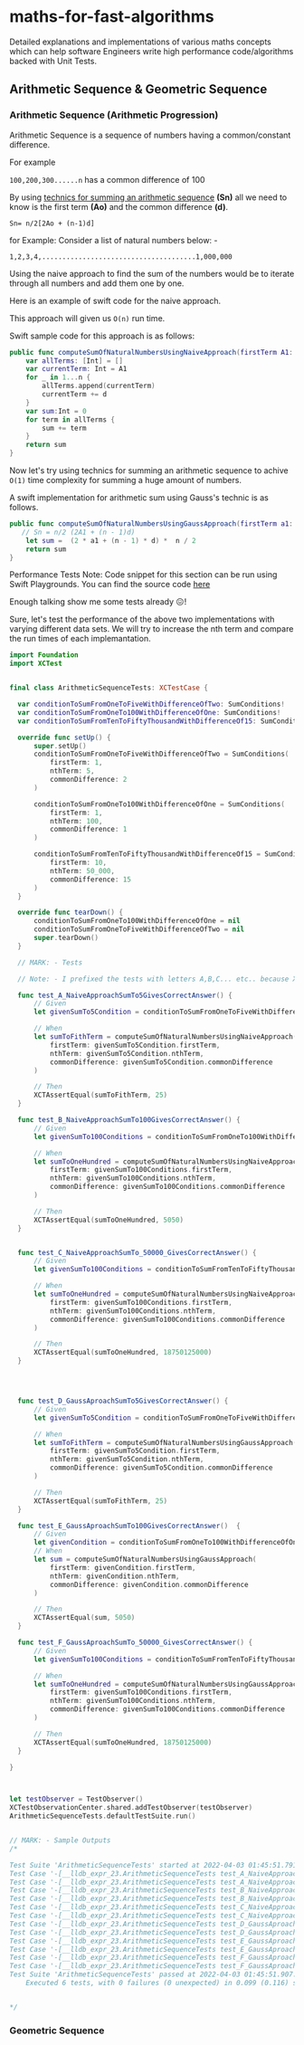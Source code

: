 # maths-for-fast-algorithms
Detailed explanations and implementations of various maths concepts which can help software Engineers write high performance code/algorithms backed with Unit Tests.

## Arithmetic Sequence & Geometric Sequence
### Arithmetic Sequence (Arithmetic Progression)
Arithmetic Sequence is a sequence of numbers having a common/constant difference.

 For example
 
`100,200,300......n` has a common difference of 100

By using [technics for summing an arithmetic sequence](https://en.wikipedia.org/wiki/Arithmetic_progression#:~:text=An%20alternate%20form%20results%20from%20re%2Dinserting%20the%20substitution%3A,%3A) **(Sn)** 
all we need to know is the first term **(Ao)** and the common difference **(d)**.

`Sn= n/2[2Ao + (n-1)d]`

for Example: 
Consider a list of natural numbers below: - 

`1,2,3,4,......................................1,000,000`

Using the naive approach to find the sum of the numbers would be to iterate through all numbers and add them one by one.

Here is an example of swift code for the naive approach.

This approach will given us `O(n)` run time. 

Swift sample code for this approach is as follows: 

```swift
public func computeSumOfNaturalNumbersUsingNaiveApproach(firstTerm A1: Int, nthTerm n: Int, commonDifference d: Int) -> Int {
    var allTerms: [Int] = []
    var currentTerm: Int = A1
    for _ in 1...n {
        allTerms.append(currentTerm)
        currentTerm += d
    }
    var sum:Int = 0
    for term in allTerms {
        sum += term
    }
    return sum
}

```

Now let's try using technics for summing an arithmetic sequence to achive `O(1)` time complexity for summing a huge amount of numbers.

A swift implementation for arithmetic sum using Gauss's technic is as follows.
      
```swift
public func computeSumOfNaturalNumbersUsingGaussApproach(firstTerm a1: Int, nthTerm n: Int, commonDifference d: Int) -> Int {
   // Sn = n/2 (2A1 + (n - 1)d)
    let sum =  (2 * a1 + (n - 1) * d) *  n / 2
    return sum
}
```

Performance Tests
Note: Code snippet for this section can be run using Swift Playgrounds. You can find the source code [here](ArithmeticSequence.playground)

  Enough talking show me some tests already 😖!
  
   Sure, let's test the performance of the above two implementations with varying different data sets. 
  We will try to increase the nth term and compare the run times of each implemantation. 
  
  ```swift
import Foundation
import XCTest


final class ArithmeticSequenceTests: XCTestCase {

    var conditionToSumFromOneToFiveWithDifferenceOfTwo: SumConditions!
    var conditionToSumFromOneTo100WithDifferenceOfOne: SumConditions!
    var conditionToSumFromTenToFiftyThousandWithDifferenceOf15: SumConditions!

    override func setUp() {
        super.setUp()
        conditionToSumFromOneToFiveWithDifferenceOfTwo = SumConditions(
            firstTerm: 1,
            nthTerm: 5,
            commonDifference: 2
        )

        conditionToSumFromOneTo100WithDifferenceOfOne = SumConditions(
            firstTerm: 1,
            nthTerm: 100,
            commonDifference: 1
        )

        conditionToSumFromTenToFiftyThousandWithDifferenceOf15 = SumConditions(
            firstTerm: 10,
            nthTerm: 50_000,
            commonDifference: 15
        )
    }

    override func tearDown() {
        conditionToSumFromOneTo100WithDifferenceOfOne = nil
        conditionToSumFromOneToFiveWithDifferenceOfTwo = nil
        super.tearDown()
    }

    // MARK: - Tests

    // Note: - I prefixed the tests with letters A,B,C... etc.. because Xcode run tests in alphabetic order by default, So prefixing them makes it easy to debug time complexity of each test.

    func test_A_NaiveApproachSumTo5GivesCorrectAnswer() {
        // Given
        let givenSumTo5Condition = conditionToSumFromOneToFiveWithDifferenceOfTwo!

        // When
        let sumToFithTerm = computeSumOfNaturalNumbersUsingNaiveApproach(
            firstTerm: givenSumTo5Condition.firstTerm,
            nthTerm: givenSumTo5Condition.nthTerm,
            commonDifference: givenSumTo5Condition.commonDifference
        )

        // Then
        XCTAssertEqual(sumToFithTerm, 25)
    }

    func test_B_NaiveApproachSumTo100GivesCorrectAnswer() {
        // Given
        let givenSumTo100Conditions = conditionToSumFromOneTo100WithDifferenceOfOne!

        // When
        let sumToOneHundred = computeSumOfNaturalNumbersUsingNaiveApproach(
            firstTerm: givenSumTo100Conditions.firstTerm,
            nthTerm: givenSumTo100Conditions.nthTerm,
            commonDifference: givenSumTo100Conditions.commonDifference
        )

        // Then
        XCTAssertEqual(sumToOneHundred, 5050)
    }


    func test_C_NaiveApproachSumTo_50000_GivesCorrectAnswer() {
        // Given
        let givenSumTo100Conditions = conditionToSumFromTenToFiftyThousandWithDifferenceOf15!

        // When
        let sumToOneHundred = computeSumOfNaturalNumbersUsingNaiveApproach(
            firstTerm: givenSumTo100Conditions.firstTerm,
            nthTerm: givenSumTo100Conditions.nthTerm,
            commonDifference: givenSumTo100Conditions.commonDifference
        )

        // Then
        XCTAssertEqual(sumToOneHundred, 18750125000)
    }




    func test_D_GaussAproachSumTo5GivesCorrectAnswer() {
        // Given
        let givenSumTo5Condition = conditionToSumFromOneToFiveWithDifferenceOfTwo!

        // When
        let sumToFithTerm = computeSumOfNaturalNumbersUsingGaussApproach(
            firstTerm: givenSumTo5Condition.firstTerm,
            nthTerm: givenSumTo5Condition.nthTerm,
            commonDifference: givenSumTo5Condition.commonDifference
        )

        // Then
        XCTAssertEqual(sumToFithTerm, 25)
    }

    func test_E_GaussAproachSumTo100GivesCorrectAnswer()  {
        // Given
        let givenCondition = conditionToSumFromOneTo100WithDifferenceOfOne!
        // When
        let sum = computeSumOfNaturalNumbersUsingGaussApproach(
            firstTerm: givenCondition.firstTerm,
            nthTerm: givenCondition.nthTerm,
            commonDifference: givenCondition.commonDifference
        )

        // Then
        XCTAssertEqual(sum, 5050)
    }

    func test_F_GaussAproachSumTo_50000_GivesCorrectAnswer() {
        // Given
        let givenSumTo100Conditions = conditionToSumFromTenToFiftyThousandWithDifferenceOf15!

        // When
        let sumToOneHundred = computeSumOfNaturalNumbersUsingGaussApproach(
            firstTerm: givenSumTo100Conditions.firstTerm,
            nthTerm: givenSumTo100Conditions.nthTerm,
            commonDifference: givenSumTo100Conditions.commonDifference
        )

        // Then
        XCTAssertEqual(sumToOneHundred, 18750125000)
    }

}



let testObserver = TestObserver()
XCTestObservationCenter.shared.addTestObserver(testObserver)
ArithmeticSequenceTests.defaultTestSuite.run()


// MARK: - Sample Outputs
/*

 Test Suite 'ArithmeticSequenceTests' started at 2022-04-03 01:45:51.791
 Test Case '-[__lldb_expr_23.ArithmeticSequenceTests test_A_NaiveApproachSumTo5GivesCorrectAnswer]' started.
 Test Case '-[__lldb_expr_23.ArithmeticSequenceTests test_A_NaiveApproachSumTo5GivesCorrectAnswer]' passed (0.049 seconds).
 Test Case '-[__lldb_expr_23.ArithmeticSequenceTests test_B_NaiveApproachSumTo100GivesCorrectAnswer]' started.
 Test Case '-[__lldb_expr_23.ArithmeticSequenceTests test_B_NaiveApproachSumTo100GivesCorrectAnswer]' passed (0.016 seconds).
 Test Case '-[__lldb_expr_23.ArithmeticSequenceTests test_C_NaiveApproachSumTo_50000_GivesCorrectAnswer]' started.
 Test Case '-[__lldb_expr_23.ArithmeticSequenceTests test_C_NaiveApproachSumTo_50000_GivesCorrectAnswer]' passed (0.031 seconds).
 Test Case '-[__lldb_expr_23.ArithmeticSequenceTests test_D_GaussAproachSumTo5GivesCorrectAnswer]' started.
 Test Case '-[__lldb_expr_23.ArithmeticSequenceTests test_D_GaussAproachSumTo5GivesCorrectAnswer]' passed (0.001 seconds).
 Test Case '-[__lldb_expr_23.ArithmeticSequenceTests test_E_GaussAproachSumTo100GivesCorrectAnswer]' started.
 Test Case '-[__lldb_expr_23.ArithmeticSequenceTests test_E_GaussAproachSumTo100GivesCorrectAnswer]' passed (0.001 seconds).
 Test Case '-[__lldb_expr_23.ArithmeticSequenceTests test_F_GaussAproachSumTo_50000_GivesCorrectAnswer]' started.
 Test Case '-[__lldb_expr_23.ArithmeticSequenceTests test_F_GaussAproachSumTo_50000_GivesCorrectAnswer]' passed (0.001 seconds).
 Test Suite 'ArithmeticSequenceTests' passed at 2022-04-03 01:45:51.907.
      Executed 6 tests, with 0 failures (0 unexpected) in 0.099 (0.116) seconds


 */
  
  ```
      



### Geometric Sequence
